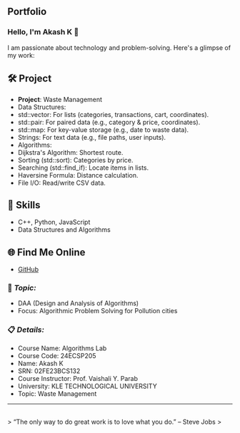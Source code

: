 ## Portfolio

### Hello, I'm Akash K 👋

I am passionate about technology and problem-solving. Here's a glimpse of my work:

## 🛠️ Project
- **Project**: Waste Management
- Data Structures:
- std::vector: For lists (categories, transactions, cart, coordinates).
- std::pair: For paired data (e.g., category & price, coordinates).
- std::map: For key-value storage (e.g., date to waste data).
- Strings: For text data (e.g., file paths, user inputs).
- Algorithms:
- Dijkstra's Algorithm: Shortest route.
- Sorting (std::sort): Categories by price.
- Searching (std::find_if): Locate items in lists.
- Haversine Formula: Distance calculation.
- File I/O: Read/write CSV data.
  

## 🚀 Skills
- C++, Python, JavaScript
- Data Structures and Algorithms

## 🌐 Find Me Online
- [GitHub](https://github.com/your-github-Akashk132)

### 🎯 *Topic:* 

- DAA (Design and Analysis of Algorithms)  
- Focus: Algorithmic Problem Solving for Pollution cities  

### 📋 *Details:*

- Course Name: Algorithms Lab 
- Course Code: 24ECSP205 
- Name: Akash K
- SRN: 02FE23BCS132
- Course Instructor: Prof. Vaishali Y. Parab 
- University: KLE TECHNOLOGICAL UNIVERSITY
- Topic: Waste Management

---


<br> 
> “The only way to do great work is to love what you do.” – Steve Jobs
>
